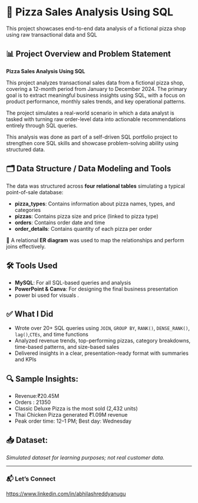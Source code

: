# 🍕 Pizza Sales Analysis Using SQL

This project showcases end-to-end data analysis of a fictional pizza shop using raw transactional data and SQL 

## 📊 Project Overview and Problem Statement

**Pizza Sales Analysis Using SQL**  

This project analyzes transactional sales data from a fictional pizza shop, covering a 12-month period from January to December 2024. The primary goal is to extract meaningful business insights using SQL, with a focus on product performance, monthly sales trends, and key operational patterns.

The project simulates a real-world scenario in which a data analyst is tasked with turning raw order-level data into actionable recommendations entirely through SQL queries.

This analysis was done as part of a self-driven SQL portfolio project to strengthen core SQL skills and showcase problem-solving ability using structured data.

## 🗂️ Data Structure / Data Modeling and Tools

The data was structured across **four relational tables** simulating a typical point-of-sale database:

- **pizza_types**: Contains information about pizza names, types, and categories  
- **pizzas**: Contains pizza size and price (linked to pizza type)  
- **orders**: Contains order date and time  
- **order_details**: Contains quantity of each pizza per order

📌 A relational **ER diagram** was used to map the relationships and perform joins effectively.

## 🛠️ Tools Used

- **MySQL**: For all SQL-based queries and analysis  
- **PowerPoint & Canva**: For designing the final business presentation  
- power bi used for visuals .

## ✅ What I Did

- Wrote over 20+ SQL queries using `JOIN`, `GROUP BY`, `RANK()`, `DENSE_RANK()`, `lag()`,`CTEs`, and time functions
- Analyzed revenue trends, top-performing pizzas, category breakdowns, time-based patterns, and size-based sales
- Delivered insights in a clear, presentation-ready format with summaries and KPIs

## 🔍 Sample Insights:
- Revenue:₹20.45M
- Orders : 21350
- Classic Deluxe Pizza is the most sold (2,432 units)
- Thai Chicken Pizza generated ₹1.09M revenue
- Peak order time: 12–1 PM; Best day: Wednesday

## 📥 Dataset:
*Simulated dataset for learning purposes; not real customer data.*

---

### 📬 Let’s Connect
https://www.linkedin.com/in/abhilashreddyanugu